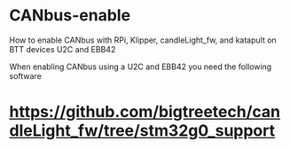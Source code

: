 # CANbus-enable
How to enable CANbus with RPi, Klipper, candleLight_fw, and katapult on BTT devices U2C and EBB42 

When enabling CANbus using a U2C and EBB42 you need the following software
# https://github.com/bigtreetech/candleLight_fw/tree/stm32g0_support
